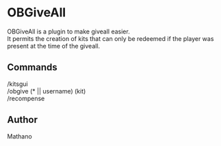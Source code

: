 # OBGiveAll
OBGiveAll is a plugin to make giveall easier. <br>
It permits the creation of kits that can only be redeemed if the player was present at the time of the giveall.

## Commands
/kitsgui <br>
/obgive (* || username) (kit) <br>
/recompense

## Author
Mathano
